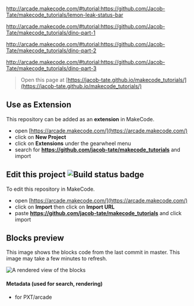  
http://arcade.makecode.com/#tutorial:https://github.com/Jacob-Tate/makecode_tutorials/lemon-leak-status-bar

http://arcade.makecode.com/#tutorial:https://github.com/Jacob-Tate/makecode_tutorials/dino-part-1

http://arcade.makecode.com/#tutorial:https://github.com/Jacob-Tate/makecode_tutorials/dino-part-2

http://arcade.makecode.com/#tutorial:https://github.com/Jacob-Tate/makecode_tutorials/dino-part-3

> Open this page at [https://jacob-tate.github.io/makecode_tutorials/](https://jacob-tate.github.io/makecode_tutorials/)

## Use as Extension

This repository can be added as an **extension** in MakeCode.

* open [https://arcade.makecode.com/](https://arcade.makecode.com/)
* click on **New Project**
* click on **Extensions** under the gearwheel menu
* search for **https://github.com/jacob-tate/makecode_tutorials** and import

## Edit this project ![Build status badge](https://github.com/jacob-tate/makecode_tutorials/workflows/MakeCode/badge.svg)

To edit this repository in MakeCode.

* open [https://arcade.makecode.com/](https://arcade.makecode.com/)
* click on **Import** then click on **Import URL**
* paste **https://github.com/jacob-tate/makecode_tutorials** and click import

## Blocks preview

This image shows the blocks code from the last commit in master.
This image may take a few minutes to refresh.

![A rendered view of the blocks](https://github.com/jacob-tate/makecode_tutorials/raw/master/.github/makecode/blocks.png)

#### Metadata (used for search, rendering)

* for PXT/arcade
<script src="https://makecode.com/gh-pages-embed.js"></script><script>makeCodeRender("{{ site.makecode.home_url }}", "{{ site.github.owner_name }}/{{ site.github.repository_name }}");</script>
